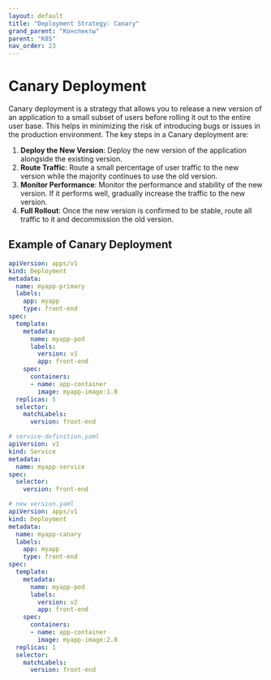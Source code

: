 ```yaml
---
layout: default
title: "Deployment Strategy: Canary"
grand_parent: "Конспекты"
parent: "K8S"
nav_order: 23
---
```


# Canary Deployment
Canary deployment is a strategy that allows you to release a new version of an application to a small subset of users before rolling it out to the entire user base. This helps in minimizing the risk of introducing bugs or issues in the production environment. The key steps in a Canary deployment are:
1. **Deploy the New Version**: Deploy the new version of the application alongside the existing version.
2. **Route Traffic**: Route a small percentage of user traffic to the new version while the majority continues to use the old version.
3. **Monitor Performance**: Monitor the performance and stability of the new version. If it performs well, gradually increase the traffic to the new version.
4. **Full Rollout**: Once the new version is confirmed to be stable, route all traffic to it and decommission the old version.

## Example of Canary Deployment

```yaml
apiVersion: apps/v1
kind: Deployment
metadata:
  name: myapp-primary
  labels:
    app: myapp
    type: front-end
spec:
  template:
    metadata:
      name: myapp-pod
      labels:
        version: v1
        app: front-end
    spec:
      containers:
      - name: app-container
        image: myapp-image:1.0
  replicas: 5
  selector:
    matchLabels:
      version: front-end
```

```yaml
# service-definition.yaml
apiVersion: v1
kind: Service
metadata:
  name: myapp-service
spec:
  selector:
    version: front-end
```

```yaml
# new version.yaml
apiVersion: apps/v1
kind: Deployment
metadata:
  name: myapp-canary
  labels:
    app: myapp
    type: front-end
spec:
  template:
    metadata:
      name: myapp-pod
      labels:
        version: v2
        app: front-end
    spec:
      containers:
      - name: app-container
        image: myapp-image:2.0
  replicas: 1
  selector:
    matchLabels:
      version: front-end
```